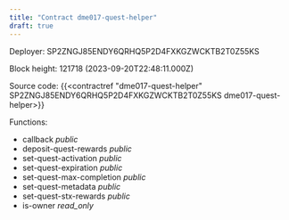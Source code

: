 ```yaml
---
title: "Contract dme017-quest-helper"
draft: true
---
```

Deployer: SP2ZNGJ85ENDY6QRHQ5P2D4FXKGZWCKTB2T0Z55KS


 



Block height: 121718 (2023-09-20T22:48:11.000Z)

Source code: {{<contractref "dme017-quest-helper" SP2ZNGJ85ENDY6QRHQ5P2D4FXKGZWCKTB2T0Z55KS dme017-quest-helper>}}

Functions:

* callback _public_
* deposit-quest-rewards _public_
* set-quest-activation _public_
* set-quest-expiration _public_
* set-quest-max-completion _public_
* set-quest-metadata _public_
* set-quest-stx-rewards _public_
* is-owner _read_only_

